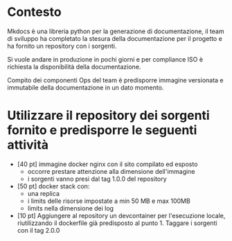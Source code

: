 # Contesto
Mkdocs è una libreria python per la generazione di documentazione, il team di sviluppo ha completato la stesura della documentazione per il progetto e ha fornito un repository con i sorgenti.

Si vuole andare in produzione in pochi giorni e per compliance ISO è richiesta la disponibilità della documentazione.

Compito dei componenti Ops del team è predisporre immagine versionata e immutabile della documentazione in un dato momento.

# Utilizzare il repository dei sorgenti fornito e predisporre le seguenti attività

* [40 pt] immagine docker nginx con il sito compilato ed esposto
  * occorre prestare attenzione alla  dimensione dell'immagine
  * i sorgenti vanno presi dal tag 1.0.0 del repository
* [50 pt] docker stack con:
  * una replica
  * i limits delle risorse impostate a min 50 MB e max 100MB
  * limits nella dimensione dei log
* [10 pt] Aggiungere al repository un devcontainer per l'esecuzione locale, riutilizzando il dockerfile già predisposto al punto 1. Taggare i sorgenti con il tag 2.0.0
